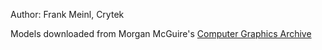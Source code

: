 Author: Frank Meinl, Crytek

Models downloaded from Morgan McGuire's [Computer Graphics Archive](https://casual-effects.com/data)

